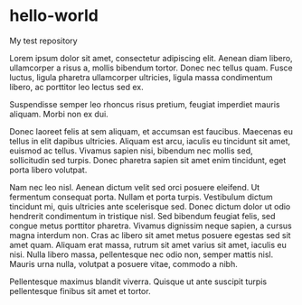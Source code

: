 # hello-world
My test repository

Lorem ipsum dolor sit amet, consectetur adipiscing elit. Aenean diam libero, ullamcorper a risus a, mollis bibendum tortor. Donec nec tellus quam. Fusce luctus, ligula pharetra ullamcorper ultricies, ligula massa condimentum libero, ac porttitor leo lectus sed ex. 

Suspendisse semper leo rhoncus risus pretium, feugiat imperdiet mauris aliquam. Morbi non ex dui. 

Donec laoreet felis at sem aliquam, et accumsan est faucibus. Maecenas eu tellus in elit dapibus ultricies. Aliquam est arcu, iaculis eu tincidunt sit amet, euismod ac tellus. Vivamus sapien nisi, bibendum nec mollis sed, sollicitudin sed turpis. Donec pharetra sapien sit amet enim tincidunt, eget porta libero volutpat.

Nam nec leo nisl. Aenean dictum velit sed orci posuere eleifend. Ut fermentum consequat porta. Nullam et porta turpis. Vestibulum dictum tincidunt mi, quis ultricies ante scelerisque sed. Donec dictum dolor ut odio hendrerit condimentum in tristique nisl. Sed bibendum feugiat felis, sed congue metus porttitor pharetra. Vivamus dignissim neque sapien, a cursus magna interdum non. Cras ac libero sit amet metus posuere egestas sed sit amet quam. Aliquam erat massa, rutrum sit amet varius sit amet, iaculis eu nisi. Nulla libero massa, pellentesque nec odio non, semper mattis nisl. Mauris urna nulla, volutpat a posuere vitae, commodo a nibh. 

Pellentesque maximus blandit viverra. Quisque ut ante suscipit turpis pellentesque finibus sit amet et tortor.
